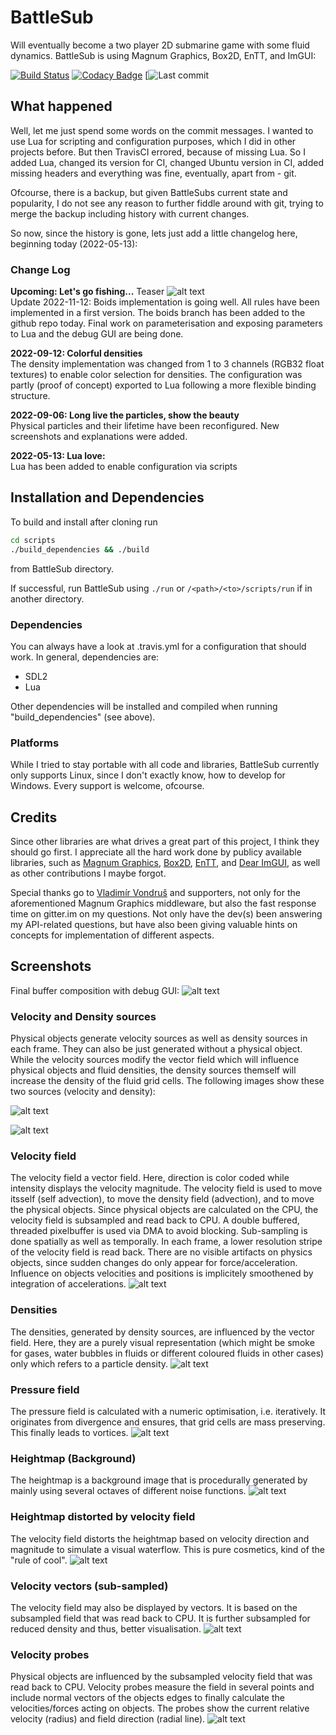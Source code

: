 # BattleSub
Will eventually become a two player 2D submarine game with some fluid dynamics.
BattleSub is using Magnum Graphics, Box2D, EnTT, and ImGUI:

[![Build Status](https://travis-ci.com/bfeldpw/battlesub.svg?branch=master)](https://travis-ci.com/bfeldpw/battlesub)
[![Codacy Badge](https://app.codacy.com/project/badge/Grade/5aa2f9b18121497cbe9ec07c610a08bd)](https://www.codacy.com/gh/bfeldpw/battlesub/dashboard?utm_source=github.com&amp;utm_medium=referral&amp;utm_content=bfeldpw/battlesub&amp;utm_campaign=Badge_Grade)
[![Last commit](https://img.shields.io/github/last-commit/bfeldpw/battlesub)

## What happened
Well, let me just spend some words on the commit messages. I wanted to use Lua for scripting and configuration purposes, which I did in other projects before. But then TravisCI errored, because of missing Lua. So I added Lua, changed its version for CI, changed Ubuntu version in CI, added missing headers and everything was fine, eventually, apart from - git.

Ofcourse, there is a backup, but given BattleSubs current state and popularity, I do not see any reason to further fiddle around with git, trying to merge the backup including history with current changes.

So now, since the history is gone, lets just add a little changelog here, beginning today (2022-05-13):

### Change Log
**Upcoming: Let's go fishing...**
Teaser
![alt text](screenshots/boids_teaser.png?raw=true)\
Update 2022-11-12: Boids implementation is going well. All rules have been implemented in a first version. The boids branch has been added to the github repo today. Final work on parameterisation and exposing parameters to Lua and the debug GUI are being done.

**2022-09-12: Colorful densities**\
The density implementation was changed from 1 to 3 channels (RGB32 float textures) to enable color selection for densities. The configuration was partly (proof of concept) exported to Lua following a more flexible binding structure.

**2022-09-06: Long live the particles, show the beauty**\
Physical particles and their lifetime have been reconfigured. New screenshots and explanations were added.

**2022-05-13: Lua love:**\
Lua has been added to enable configuration via scripts

## Installation and Dependencies

To build and install after cloning run
```bash
cd scripts
./build_dependencies && ./build
```
from BattleSub directory.

If successful, run BattleSub using `./run` or `/<path>/<to>/scripts/run` if in another directory.

### Dependencies

You can always have a look at .travis.yml for a configuration that should work. In general, dependencies are:
* SDL2
* Lua

Other dependencies will be installed and compiled when running "build_dependencies" (see above).

### Platforms

While I tried to stay portable with all code and libraries, BattleSub currently only supports Linux, since I don't exactly know, how to develop for Windows. Every support is welcome, ofcourse.

## Credits

Since other libraries are what drives a great part of this project, I think they should go first. I appreciate all the hard work done by publicy available libraries, such as [Magnum Graphics](https://github.com/mosra/magnum),  [Box2D](https://github.com/erincatto/box2d), [EnTT](https://github.com/skypjack/entt), and [Dear ImGUI](https://github.com/ocornut/imgui), as well as other contributions I maybe forgot. 

Special thanks go to [Vladimír Vondruš](https://github.com/mosra) and supporters, not only for the aforementioned Magnum Graphics middleware, but also the fast response time on gitter.im on my questions. Not only have the dev(s) been answering my API-related questions, but have also been giving valuable hints on concepts for implementation of different aspects. 

## Screenshots

Final buffer composition with debug GUI:
![alt text](screenshots/Scene_dbg.png?raw=true)

### Velocity and Density sources
Physical objects generate velocity sources as well as density sources in each frame. They can also be just generated without a physical object. While the velocity sources modify the vector field which will influence physical objects and fluid densities, the density sources themself will increase the density of the fluid grid cells. The following images show these two sources (velocity and density):

![alt text](screenshots/Velocity_sources.png?raw=true)

![alt text](screenshots/Density_sources.png?raw=true)

### Velocity field
The velocity field a vector field. Here, direction is color coded while intensity displays the velocity magnitude. The velocity field is used to move itsself (self advection), to move the density field (advection), and to move the physical objects. Since physical objects are calculated on the CPU, the velocity field is subsampled and read back to CPU. A double buffered, threaded pixelbuffer is used via DMA to avoid blocking. Sub-sampling is done spatially as well as temporally. In each frame, a lower resolution stripe of the velocity field is read back. There are no visible artifacts on physics objects, since sudden changes do only appear for force/acceleration. Influence on objects velocities and positions is implicitely smoothened by integration of accelerations.
![alt text](screenshots/Velocities.png?raw=true)

### Densities
The densities, generated by density sources, are influenced by the vector field. Here, they are a purely visual representation (which might be smoke for gases, water bubbles in fluids or different coloured fluids in other cases) only which refers to a particle density.
![alt text](screenshots/Densities.png?raw=true)

### Pressure field
The pressure field is calculated with a numeric optimisation, i.e. iteratively. It originates from divergence and ensures, that grid cells are mass preserving. This finally leads to vortices.
![alt text](screenshots/Pressures.png?raw=true)
### Heightmap (Background)
The heightmap is a background image that is procedurally generated by mainly using several octaves of different noise functions.
![alt text](screenshots/Background.png?raw=true)
### Heightmap distorted by velocity field
The velocity field distorts the heightmap based on velocity direction and magnitude to simulate a visual waterflow. This is pure cosmetics, kind of the "rule of cool".
![alt text](screenshots/Background_distorted.png?raw=true)
### Velocity vectors (sub-sampled)
The velocity field may also be displayed by vectors. It is based on the subsampled field that was read back to CPU. It is further subsampled for reduced density and thus, better visualisation.
![alt text](screenshots/Scene_v_vecs.png?raw=true)
### Velocity probes
Physical objects are influenced by the subsampled velocity field that was read back to CPU. Velocity probes measure the field in several points and include normal vectors of the objects edges to finally calculate the velocities/forces acting on objects. The probes show the current relative velocity (radius) and field direction (radial line).
![alt text](screenshots/Scene_v_probes.png?raw=true)

